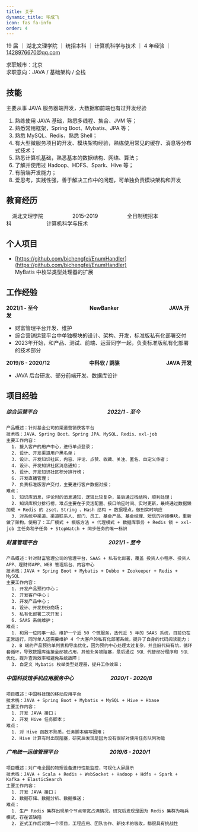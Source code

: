 ```yaml
---
title: 关于
dynamic_title: 毕成飞
icon: fas fa-info
order: 4
---
```


19 届 ｜ 湖北文理学院 ｜ 统招本科 ｜ 计算机科学与技术 ｜ 4 年经验 ｜ 1428976670@qq.com

求职城市：北京  
求职意向：JAVA  / 基础架构 / 全栈

## 技能

主要从事 JAVA 服务器端开发，大数据和前端也有过开发经验

1. 熟练使用 JAVA 基础，熟悉多线程、集合、JVM 等；
2. 熟悉常用框架，Spring Boot、Mybatis、JPA 等；
3. 熟悉 MySQL、Redis，熟悉 Shell；
4. 有大型微服务项目的开发、模块架构经验，熟练使用常见的缓存、消息等分布式技术；
5. 熟悉计算机基础，熟悉基本的数据结构、网络、算法；
6. 了解并使用过 Hadoop、HDFS、Spark、Hive 等；
7. 有前端开发能力；
8. 爱思考，实践性强，善于解决工作中的问题，可单独负责模块架构和开发

## 教育经历

&nbsp;&nbsp;&nbsp;&nbsp;湖北文理学院&nbsp;&nbsp;&nbsp;&nbsp;&nbsp;&nbsp;&nbsp;&nbsp;&nbsp;&nbsp;&nbsp;&nbsp;&nbsp;&nbsp;&nbsp;&nbsp;&nbsp;&nbsp;&nbsp;&nbsp;2015-2019&nbsp;&nbsp;&nbsp;&nbsp;&nbsp;&nbsp;&nbsp;&nbsp;&nbsp;&nbsp;&nbsp;&nbsp;&nbsp;&nbsp;&nbsp;&nbsp;&nbsp;&nbsp;&nbsp;&nbsp;全日制统招本科&nbsp;&nbsp;&nbsp;&nbsp;&nbsp;&nbsp;&nbsp;&nbsp;&nbsp;&nbsp;&nbsp;&nbsp;&nbsp;&nbsp;&nbsp;&nbsp;&nbsp;&nbsp;&nbsp;&nbsp;&nbsp;&nbsp;&nbsp;&nbsp;计算机科学与技术

## 个人项目
- [https://github.com/bichengfei/EnumHandler](https://github.com/bichengfei/EnumHandler)  
  MyBatis 中枚举类型处理器的扩展
## 工作经验

<B>2021/1 - 至今 &nbsp;&nbsp;&nbsp;&nbsp;&nbsp;&nbsp;&nbsp;&nbsp;&nbsp;&nbsp;&nbsp;&nbsp;&nbsp;&nbsp;&nbsp;&nbsp;&nbsp;&nbsp;&nbsp;&nbsp;&nbsp;&nbsp;&nbsp;&nbsp;&nbsp;&nbsp;&nbsp;&nbsp;&nbsp;&nbsp;&nbsp;&nbsp;&nbsp;&nbsp;&nbsp;&nbsp;&nbsp;&nbsp;&nbsp;&nbsp;&nbsp;NewBanker &nbsp;&nbsp;&nbsp;&nbsp;&nbsp;&nbsp;&nbsp;&nbsp;&nbsp;&nbsp;&nbsp;&nbsp;&nbsp;&nbsp;&nbsp;&nbsp;&nbsp;&nbsp;&nbsp;&nbsp;&nbsp;&nbsp;&nbsp;&nbsp;&nbsp;&nbsp;&nbsp;&nbsp;&nbsp;&nbsp;&nbsp;&nbsp;&nbsp;&nbsp;&nbsp;&nbsp;&nbsp;&nbsp;&nbsp; JAVA 开发</B>

- 财富管理平台开发、维护
- 综合营销运营平台中单独模块的设计、架构、开发，标准版私有化部署交付
- 2023年开始，和产品、测试、前端、运营同学一起，负责标准版私有化部署的技术部分

<B>2019/6 - 2020/12 &nbsp;&nbsp;&nbsp;&nbsp;&nbsp;&nbsp;&nbsp;&nbsp;&nbsp;&nbsp;&nbsp;&nbsp;&nbsp;&nbsp;&nbsp;&nbsp;&nbsp;&nbsp;&nbsp;&nbsp;&nbsp;&nbsp;&nbsp;&nbsp;&nbsp;&nbsp;&nbsp;&nbsp;&nbsp;&nbsp;   中科软 / 鹍骐 &nbsp;&nbsp;&nbsp;&nbsp;&nbsp;&nbsp;&nbsp;&nbsp;&nbsp;&nbsp;&nbsp;&nbsp;&nbsp;&nbsp;&nbsp;&nbsp;&nbsp;&nbsp;&nbsp;&nbsp;&nbsp;&nbsp;&nbsp;&nbsp;&nbsp;&nbsp;&nbsp;&nbsp;&nbsp;&nbsp;&nbsp;&nbsp;&nbsp;&nbsp;&nbsp;&nbsp;    JAVA 开发</B>

- JAVA 后台研发、部分前端开发、数据库设计

## 项目经验

##### 综合运营平台  &nbsp;&nbsp;&nbsp;&nbsp;&nbsp;&nbsp;&nbsp;&nbsp;&nbsp;&nbsp;&nbsp;&nbsp;&nbsp;&nbsp;&nbsp;&nbsp;&nbsp;&nbsp;&nbsp;&nbsp;&nbsp;&nbsp;&nbsp;&nbsp;&nbsp;&nbsp;&nbsp;&nbsp;&nbsp;&nbsp;&nbsp;&nbsp;&nbsp;&nbsp;&nbsp;&nbsp;&nbsp;&nbsp;&nbsp;&nbsp;&nbsp;&nbsp;&nbsp;&nbsp;&nbsp;&nbsp;&nbsp;&nbsp;&nbsp;&nbsp;&nbsp;&nbsp;&nbsp;&nbsp;&nbsp;&nbsp;2022/1 - 至今

```
产品概述：针对基金公司的渠道营销获客平台
技术栈：JAVA、Spring Boot、Spring JPA、MySQL、Redis、xxl-job
主要工作内容：
  1. 接入客户的用户中心，进行单点登录；
  2. 设计、开发渠道用户黑名单；
  3. 设计、开发知识社区，内容、评论、点赞、收藏、关注、匿名、自定义作者；
  4. 设计、开发知识社区消息通知；
  5. 设计、开发知识社区积分排行榜；
  6. 开发直播管理；
  7. 负责标准版客户交付，主要进行客户数据对接；
难点：
  1. 知识库消息，评论时的消息通知，逻辑比较复杂，最后通过栈结构，顺利处理；
  2. 知识库积分排行榜，难点主要在于灵活配置、接口响应时间、实时更新，最终通过数据懒加载 + Redis 的 zset、String 、Hash 结构 + 数据埋点，做到实时响应
  3. 对系统中渠道、渠道联系人、部门、员工、基金产品、基金经理、短信的对接模块，重新做了架构。使用了：工厂模式 + 模版方法 + 代理模式 + 数据库事务 + Redis 锁 + xxl-job 主任务和子任务 + StopWatch + 同步任务的唯一标识
```

##### 财富管理平台 &nbsp;&nbsp;&nbsp;&nbsp;&nbsp;&nbsp;&nbsp;&nbsp;&nbsp;&nbsp;&nbsp;&nbsp;&nbsp;&nbsp;&nbsp;&nbsp;&nbsp;&nbsp;&nbsp;&nbsp;&nbsp;&nbsp;&nbsp;&nbsp;&nbsp;&nbsp;&nbsp;&nbsp;&nbsp;&nbsp;&nbsp;&nbsp;&nbsp;&nbsp;&nbsp;&nbsp;&nbsp;&nbsp;&nbsp;&nbsp;&nbsp;&nbsp;&nbsp;&nbsp;&nbsp;&nbsp;&nbsp;&nbsp;&nbsp;&nbsp;&nbsp;&nbsp;&nbsp;&nbsp;&nbsp;&nbsp; 2021/1 - 至今

```
产品概述：针对财富管理公司的管理平台，SAAS + 私有化部署，覆盖 投资人小程序、投资人APP、理财师APP、WEB 管理后台、内容中心
技术栈：JAVA + Spring Boot + Mybatis + Dubbo + Zookeeper + Redis + MySQL
主要工作内容：
  1. 开发产品预约中心；
  2. 开发客户中心；
  3. 开发产品中心；
  4. 设计、开发积分商场；
  5. 私有化部署二次开发；
  6. SAAS 系统维护；
难点：
  1. 和另一位同事一起，维护一个近 50 个微服务，迭代近 5 年的 SAAS 系统，目前仍在正常运行，同时单人还需要维护 4 个大客户的私有化部署系统，提升了自身的代码阅读能力；
  2. B 端的产品预约单列表和导出优化，因为预约中心处理太过复杂，并且旧代码有坑，循环套循环，导致数据库连接全部被占用，其他业务被阻塞，最后通过 SQL 代替部分程序和 SQL 优化，提升查询效率和避免系统故障；
  3. 自定义 Mybatis 枚举类型处理器，提升工作效率；
```

##### 中国科技馆手机应用服务中心 &nbsp;&nbsp;&nbsp;&nbsp;&nbsp;&nbsp;&nbsp;&nbsp;&nbsp;&nbsp;&nbsp;&nbsp;&nbsp;&nbsp;&nbsp;&nbsp;&nbsp;&nbsp;&nbsp;&nbsp;&nbsp;&nbsp;&nbsp;&nbsp;&nbsp;&nbsp;&nbsp;&nbsp; 2020/1 - 2020/8

```
项目概述：中国科技馆的移动应用平台
技术栈：JAVA + Spring Boot + Mybatis + MySQL + Hive + Hbase
主要工作内容：
  1. 开发 JAVA 接口；
  2. 开发 Hive 任务脚本；
难点：
  1. 对 Hive 函数不熟悉，任务脚本编写困难；
  2. Hive 计算有时出现阻塞，研究后发现是因为没有很好对使用任务队列功能
```

##### 广电统一运维管理平台 &nbsp;&nbsp;&nbsp;&nbsp;&nbsp;&nbsp;&nbsp;&nbsp;&nbsp;&nbsp;&nbsp;&nbsp;&nbsp;&nbsp;&nbsp;&nbsp;&nbsp;&nbsp;&nbsp;&nbsp;&nbsp;&nbsp;&nbsp;&nbsp;&nbsp;&nbsp;&nbsp;&nbsp;&nbsp;&nbsp;&nbsp;&nbsp;&nbsp;&nbsp;&nbsp;&nbsp;&nbsp;&nbsp;&nbsp;&nbsp; 2019/6 - 2020/1

```
项目概述：对广电全国的物理设备进行性能监控，可视化大屏展示
技术栈：JAVA + Scala + Redis + WebSocket + Hadoop + Hdfs + Spark + Kafka + ElasticSearch
主要工作内容：
  1. 开发 JAVA 接口；
  2. 数据存储、数据分析、数据推送；
难点：
  1. 生产 Redis 集群出现单个节点带宽占满情况，研究后发现是因为 Redis 集群为哨兵模式，存在该缺陷
  2. 正式工作后对第一个项目，工程应用、团队协作、新技术的吸收，都很具有挑战性
```